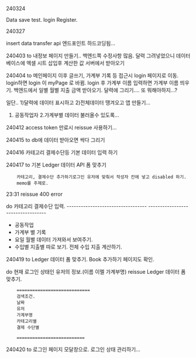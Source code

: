 240324

Data save test.
login Register.


240327

insert data transfer
api 엔드포인트 하드코딩됨...

240403
to
내정보 페이지 만들기.. 백엔드쪽 수정사항 많음.
달력 그려넣었으니 데이터베이스에 엑셀 시트 삽입후 계산한 값 서버에서 받아오기

240404
to
메인페이지 이후 글쓰기, 가계부 기록 등 접근시  login 페이지로 이동.
login하면 login 이 myPage 로 바뀜.
login 후 가계부 이름 입력하면 가계부 이름 띄우기.
백엔드에서 일별 월별 지출 금액 받아오기.
달력에 그리기.... 또 뭐해야하지...?

일단.. 1)달력에 데이터 표시하고 2)전체데이터 땡겨오고 앱 만들기...
1. 공동작업자 2.가계부별 데이터 불러올수 있도록...

240412
access token 만료시 reissue 사용하기...

240415
to 
db에 데이터 받아오면 싹다 그리기

240416
카테고리 결제수단등 기본 데이터 입력 하기

240417
to
기본 Ledger 데이터 API 폼 맞추기
        
        카테고리, 결제수단 추가하기로그인 유저에 맞춰서 작성자 칸에 넣고 disabled 하기.
        memo를 주제로.
23:31 reissue 400 error


do
카테고리 결제수단 입력.
      ----------------------------------                    ----------------------------------
- 공동작업
- 가계부 별 기록
- 요일 월별 데이터 가져와서 보여주기.
- 수입별 지출별 따로 보기. 전체 수입 지출 계산하기.


240419
to 
Ledger 데이터 폼 맞추기.
Book 추가하기 페이지도 확인.

do
현재 로그인 상태인 유저의 정보.(이름 이멜 가계부명)
reissue
Ledger 데이터 폼 맞추기.

        ============================
        검색조건.
        날짜
        유저
        가계부명
        카테고리별
        결제 수단별

        ==========================


240420 
to 
로그인 페이지 모달창으로.
로그인 상태 관리하기...